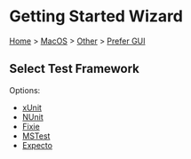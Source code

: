 <!--
GENERATED FILE - DO NOT EDIT
This file was generated by [MarkdownSnippets](https://github.com/SimonCropp/MarkdownSnippets).
Source File: /docs/mdsource/wiz/MacOS_Other_Gui.source.md
To change this file edit the source file and then run MarkdownSnippets.
-->

# Getting Started Wizard

[Home](/docs/wiz/readme.md) > [MacOS](MacOS.md) > [Other](MacOS_Other.md) > [Prefer GUI](MacOS_Other_Gui.md)

## Select Test Framework

Options:
 * [xUnit](MacOS_Other_Gui_xUnit.md)
 * [NUnit](MacOS_Other_Gui_NUnit.md)
 * [Fixie](MacOS_Other_Gui_Fixie.md)
 * [MSTest](MacOS_Other_Gui_MSTest.md)
 * [Expecto](MacOS_Other_Gui_Expecto.md)
